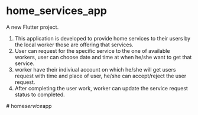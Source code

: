 # home_services_app

A new Flutter project.

1. This application is developed to provide home services to their users by the local worker those are offering that services.
2. User can request for the specific service to the one of available workers, user can choose date and time at when he/she want to get that service.
3. worker have their indiviual account on which he/she will get users request with time and place of user, he/she can accept/reject the user request.
4. After completing the user work, worker can update the service request status to completed.


   
#   h o m e _ s e r v i c e _ a p p 
 
 
